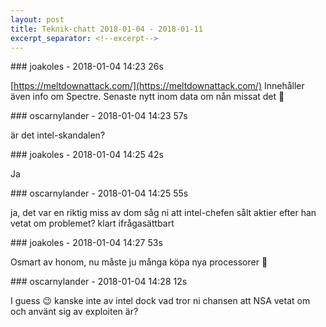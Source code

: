 ```yaml
---
layout: post
title: Teknik-chatt 2018-01-04 - 2018-01-11
excerpt_separator: <!--excerpt-->
---
```

<section class="message" markdown="1">
### joakoles - 2018-01-04 14:23 26s

[https://meltdownattack.com/](https://meltdownattack.com/)
Innehåller även info om Spectre.
Senaste nytt inom data om nån missat det :slightly_smiling_face:
</section>
<section class="message" markdown="1">
### oscarnylander - 2018-01-04 14:23 57s

är det intel-skandalen?
</section>
<section class="message" markdown="1">
### joakoles - 2018-01-04 14:25 42s

Ja
</section>
<section class="message" markdown="1">
### oscarnylander - 2018-01-04 14:25 55s

ja, det var en riktig miss av dom
såg ni att intel-chefen sålt aktier efter han vetat om problemet?
klart ifrågasättbart
</section>
<section class="message" markdown="1">
### joakoles - 2018-01-04 14:27 53s

Osmart av honom, nu måste ju många köpa nya processorer 🐧

<!--excerpt-->
</section>
<section class="message" markdown="1">
### oscarnylander - 2018-01-04 14:28 12s

I guess 😉 kanske inte av intel dock
vad tror ni chansen att NSA vetat om och använt sig av exploiten är?
</section>